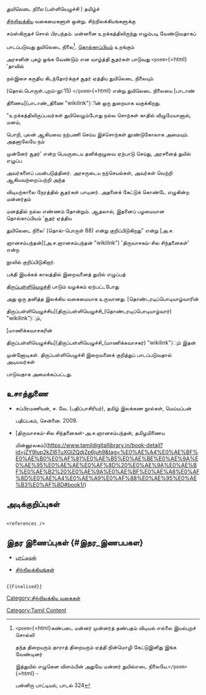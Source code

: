 *துயிலெடை நிலை* (பள்ளியெழுச்சி ) தமிழ்ச்
[சிற்றிலக்கிய](சிற்றிலக்கியங்கள் "wikilink") வகைமைகளுள் ஒன்று. சிற்றிலக்கியங்களுக்கு
சம்ஸ்கிருதச் சொல் பிரபந்தம். மன்னனை உறக்கத்திலிருந்து எழும்படி வேண்டுவதாகப்
பாடப்படுவது துயிலெடை நிலை[^1]. [தொல்காப்பியம்](தொல்காப்பியம் "wikilink") உறங்கும்
அரசனின் புகழ் ஓங்க வேண்டும் என வாழ்த்தி சூதர்கள் பாடுவது `<poem>`{=html} \'தாவில்
நல்இசை கருதிய கிடந்தோர்க்குச் சூதர் ஏத்திய துயிலெடை நிலையும்
(தொல்.பொருள்.புறம்-நூ:15) `</poem>`{=html} என்று துயிலெடை நிலையை [பாடாண்
திணைய](பாடாண்_திணை "wikilink")ின் ஒரு துறையாக வகுக்கிறது.

\"உறக்கத்திலிருப்பவர்கள் துயிலெழும்போது நல்ல சொற்கள் காதில் விழுமேயானால், மனம்,
பொறி, புலன் ஆகியவை நற்பணி செய்ய இச்சொற்கள் தூண்டுகோலாக அமையும். அதனாலேயே நம்
முன்னேர் சூதர்\' என்ற பெயருடைய தனிக்குழுவை ஏற்பாடு செய்து, அரசனைத் துயில் எழுப்ப
அவர்களைப் பயன்படுத்தினர். அரசருடைய நற்செயல்கள், அவர்கள் வெற்றி ஆகியவற்றைப்பற்றி அந்த
விடியற்காலை நேரத்தில் சூதர்கள் பாடினர். அதனைக் கேட்டுக் கொண்டே எழுகின்ற மன்னர்தம்
மனத்தில் நல்ல எண்ணம் தோன்றும். ஆதலால், இதனைப் பழமையான தொல்காப்பியம் \'சூதர் ஏத்திய
துயிலெடை நிலை' (தொல்-பொருள் 88) என்று குறிப்பிடுகிறது\" என்று [அ.ச.
ஞானசம்பந்தன்](அ.ச.ஞானசம்பந்தன் "wikilink") \'திருவாசகம்-சில சிந்தனைகள்\' என்ற
நூலில் குறிப்பிடுகிறார்.

பக்தி இயக்கக் காலத்தில் இறைவனைத் துயில் எழுப்பத்
[திருப்பள்ளியெழுச்சி](திருப்பள்ளியெழுச்சி "wikilink") பாடும் வழக்கம் ஏற்பட்டபோது
அது ஒரு தனித்த இலக்கிய வகைமையாக உருவானது. [தொண்டரடிப்பொடியாழ்வாரின்
திருப்பள்ளியெழுச்சிய](திருப்பள்ளியெழுச்சி_(தொண்டரடிப்பொடியாழ்வார்) "wikilink")ும்,
[மாணிக்கவாசகரின்
திருப்பள்ளியெழுச்சிய](திருப்பள்ளியெழுச்சி_(மாணிக்கவாசகர்) "wikilink")ும் இதன்
முன்னோடிகள். திருப்பள்ளியெழுச்சி இறைவனைக் குறித்துப் பாடப்படுவதால் அடியவர்கள்
பாடுவதாக அமைக்கப்பட்டது.

## உசாத்துணை

-   சுப்பிரமணியன், ச. வே. (பதிப்பாசிரியர்), தமிழ் இலக்கண நூல்கள், மெய்யப்பன்
    பதிப்பகம், சென்னை. 2009.
-   [திருவாசகம்-சில சிந்தனைகள்-அ.ச.ஞானசம்பந்தன், தமிழமிணைய
    மின்னூலகம்](https://www.tamildigitallibrary.in/book-detail?id=jZY9lup2kZl6TuXGlZQdjZp6juh9&tag=%E0%AE%A4%E0%AE%BF%E0%AE%B0%E0%AF%81%E0%AE%B5%E0%AE%BE%E0%AE%9A%E0%AE%95%E0%AE%AE%E0%AF%8D%20%E0%AE%9A%E0%AE%BF%E0%AE%B2%20%E0%AE%9A%E0%AE%BF%E0%AE%A8%E0%AF%8D%E0%AE%A4%E0%AE%A9%E0%AF%88%E0%AE%95%E0%AE%B3%E0%AF%8D#book1/)

## அடிக்குறிப்புகள்

```{=html}
<references />
```
## இதர இணைப்புகள் {#இதர_இணபபகள}

-   [பாட்டியல்](பாட்டியல் "wikilink")
-   [சிற்றிலக்கியங்கள்](சிற்றிலக்கியங்கள் "wikilink")

```{=mediawiki}
{{Finalised}}
```
[Category:சிற்றிலக்கிய வகைகள்](Category:சிற்றிலக்கிய_வகைகள் "wikilink")
[Category:Tamil Content](Category:Tamil_Content "wikilink")

[^1]: `<poem>`{=html}கண்படை மன்னர் முன்னர்த் தண்பதம் விடியல் எல்லை இயல்புறச் சொல்லி
    தந்த திறையரும் தாராத் திறையரும் ஏத்தி நின்மொழி கேட்டுஇனிது இங்க வேண்டினர்
    இத்துயில் எழுகென விளம்பின் அதுவே மன்னர் துயில்எடை நிலையே.`</poem>`{=html} -
    பன்னிரு பாட்டியல், பாடல் 324
